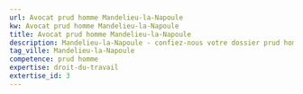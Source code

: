 ```yaml
---
url: Avocat prud homme Mandelieu-la-Napoule
kw: Avocat prud homme Mandelieu-la-Napoule
title: Avocat prud homme Mandelieu-la-Napoule
description: Mandelieu-la-Napoule - confiez-nous votre dossier prud homme
tag_ville: Mandelieu-la-Napoule
competence: prud homme
expertise: droit-du-travail
extertise_id: 3
---
```

